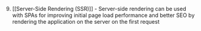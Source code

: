 9. [[Server-Side Rendering (SSR)]] - Server-side rendering can be used with SPAs for improving initial page load performance and better SEO by rendering the application on the server on the first request